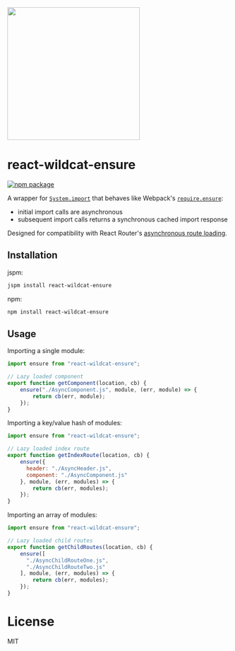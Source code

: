 <img src="http://static.nfl.com/static/content/public/static/img/logos/nfl-engineering-light.svg" width="300" />

# react-wildcat-ensure

[![npm package](https://img.shields.io/npm/v/react-wildcat-ensure.svg?style=flat-square)](https://www.npmjs.org/package/react-wildcat-ensure)

A wrapper for [`System.import`](https://github.com/systemjs/systemjs) that behaves like Webpack's [`require.ensure`](https://webpack.github.io/docs/code-splitting.html#require-ensure):

- initial import calls are asynchronous
- subsequent import calls returns a synchronous cached import response

Designed for compatibility with React Router's [asynchronous route loading](https://github.com/rackt/react-router/blob/master/docs/guides/advanced/DynamicRouting.md).

## Installation

jspm:

```bash
jspm install react-wildcat-ensure
```

npm:

```bash
npm install react-wildcat-ensure
```

## Usage

Importing a single module:

```js
import ensure from "react-wildcat-ensure";

// Lazy loaded component
export function getComponent(location, cb) {
    ensure("./AsyncComponent.js", module, (err, module) => {
        return cb(err, module);
    });
}
```

Importing a key/value hash of modules:

```js
import ensure from "react-wildcat-ensure";

// Lazy loaded index route
export function getIndexRoute(location, cb) {
    ensure({
      header: "./AsyncHeader.js",
      component: "./AsyncComponent.js"
    }, module, (err, modules) => {
        return cb(err, modules);
    });
}
```

Importing an array of modules:

```js
import ensure from "react-wildcat-ensure";

// Lazy loaded child routes
export function getChildRoutes(location, cb) {
    ensure([
      "./AsyncChildRouteOne.js",
      "./AsyncChildRouteTwo.js"
    ], module, (err, modules) => {
        return cb(err, modules);
    });
}
```

# License

MIT
